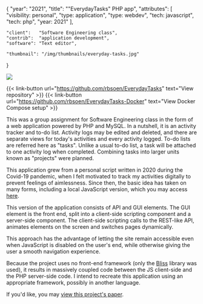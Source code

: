 {
	"year": "2021",
	"title": "\"EverydayTasks\" PHP app",
	"attributes": [
		"visibility: personal",
		"type: application",
		"type: webdev",
		"tech: javascript",
		"tech: php",
		"year: 2021"
	],
	
	"client":   "Software Engineering class",
	"contrib":  "application development",
	"software": "Text editor",
	
	"thumbnail": "/img/thumbnails/everyday-tasks.jpg"
}

![](/img/thumbnails/everyday-tasks.jpg)

{{< link-button url="https://github.com/rbsoen/EverydayTasks" text="View repository" >}}
{{< link-button url="https://github.com/rbsoen/EverydayTasks-Docker" text="View Docker Compose setup" >}}

This was a group assignment for Software Engineering class in the form of a web application powered by PHP and MySQL. In a nutshell, it is an activity tracker and to-do list. Activity logs may be edited and deleted, and there are separate views for today's activities and every activity logged. To-do lists are referred here as "tasks". Unlike a usual to-do list, a task will be attached to one activity log when completed. Combining tasks into larger units known as "projects" were planned.

This application grew from a personal script written in 2020 during the Covid-19 pandemic, when I felt motivated to track my activities digitally to prevent feelings of aimlessness. Since then, the basic idea has taken on many forms, including a local JavaScript version, which you may access [here](../js-activity-manager).

This version of the application consists of API and GUI elements. The GUI element is the front end, split into a client-side scripting component and a server-side component. The client-side scripting calls to the REST-like API, animates elements on the screen and switches pages dynamically.

This approach has the advantage of letting the site remain accessible even when JavaScript is disabled on the user's end, while otherwise giving the user a smooth navigation experience.

Because the project uses no front-end framework (only the [Bliss](https://blissfuljs.com/) library was used), it results in massively coupled code between the JS client-side and the PHP server-side code. I intend to recreate this application using an appropriate framework, possibly in another language.

If you'd like, you may [view this project's paper](/pdf/EverydayTasksPaper.en.pdf).

